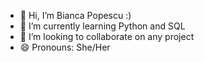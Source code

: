 - 👋 Hi, I’m Bianca Popescu :)
- 🌱 I’m currently learning Python and SQL
- 💞️ I’m looking to collaborate on any project 
- 😄 Pronouns: She/Her

<!---
Q-bran/Q-bran is a ✨ special ✨ repository because its `README.md` (this file) appears on your GitHub profile.
You can click the Preview link to take a look at your changes.
--->
